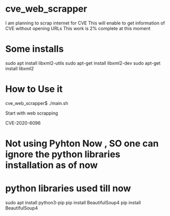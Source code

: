 # cve_web_scrapper

I am planning to scrap internet for CVE
This will enable to get information of CVE without opening URLs 
This work is 2% complete at this moment 

# Some installs
sudo apt install libxml2-utils
sudo apt-get install libxml2-dev
sudo apt-get install libxml2

# How to Use it 

cve_web_scrapper$ ./main.sh 

Start with web scrapping

CVE-2020-6096


# Not using Pyhton Now , SO one can ignore the python libraries installation as of now
# python libraries used till now 

sudo apt install python3-pip
pip install BeautifulSoup4
pip install BeautifulSoup4
